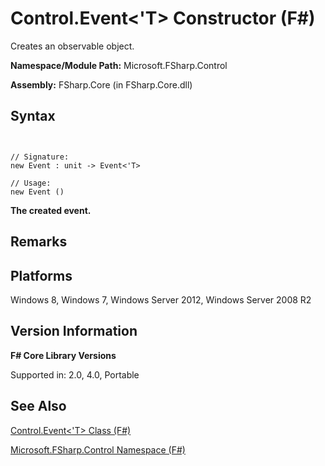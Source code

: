 # Control.Event<'T> Constructor (F#)

Creates an observable object.

**Namespace/Module Path:** Microsoft.FSharp.Control

**Assembly:** FSharp.Core (in FSharp.Core.dll)


## Syntax


```


// Signature:
new Event : unit -> Event<'T>

// Usage:
new Event ()

```


**The created event.**
## Remarks

## Platforms
Windows 8, Windows 7, Windows Server 2012, Windows Server 2008 R2


## Version Information
**F# Core Library Versions**

Supported in: 2.0, 4.0, Portable




## See Also
[Control.Event&#60;'T&#62; Class &#40;F&#35;&#41;](Control.Event%5B%27T%5D-Class-%5BFSharp%5D.md)

[Microsoft.FSharp.Control Namespace &#40;F&#35;&#41;](Microsoft.FSharp.Control-Namespace-%5BFSharp%5D.md)

